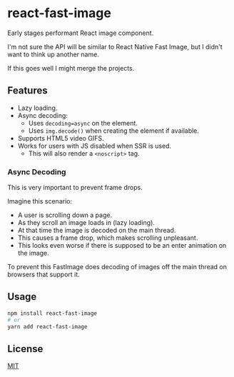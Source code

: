 # react-fast-image

Early stages performant React image component.

I'm not sure the API will be similar to React Native Fast Image, but I didn't want to think up another name.

If this goes well I might merge the projects.

## Features

- Lazy loading.
- Async decoding:
    - Uses `decoding=async` on the element.
    - Uses `img.decode()` when creating the element if available.
- Supports HTML5 video GIFS.
- Works for users with JS disabled when SSR is used.
    - This will also render a `<noscript>` tag.

### Async Decoding

This is very important to prevent frame drops.

Imagine this scenario:

- A user is scrolling down a page.
- As they scroll an image loads in (lazy loading).
- At that time the image is decoded on the main thread.
- This causes a frame drop, which makes scrolling unpleasant.
- This looks even worse if there is supposed to be an enter animation on the image.

To prevent this FastImage does decoding of images off the main thread on browsers that support it.

## Usage

```bash
npm install react-fast-image
# or
yarn add react-fast-image
```

## License

[MIT](LICENSE)

